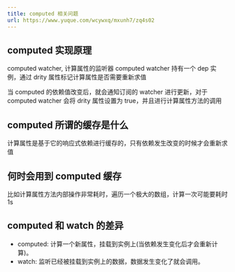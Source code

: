 ```yaml
---
title: computed 相关问题
url: https://www.yuque.com/wcywxq/mxunh7/zq4s02
---
```


<a name="H7SKA"></a>

## computed 实现原理

computed watcher, 计算属性的监听器
computed watcher 持有一个 dep 实例，通过 drity 属性标记计算属性是否需要重新求值

当 computed 的依赖值改变后，就会通知订阅的 watcher 进行更新，对于 computed watcher 会将 drity 属性设置为 true，并且进行计算属性方法的调用 <a name="wNthY"></a>

## computed 所谓的缓存是什么

计算属性是基于它的响应式依赖进行缓存的，只有依赖发生改变的时候才会重新求值 <a name="Z32HB"></a>

## 何时会用到 computed 缓存

比如计算属性方法内部操作非常耗时，遍历一个极大的数组，计算一次可能要耗时 1s

<a name="bMLvz"></a>

## computed 和 watch 的差异

- computed: 计算一个新属性，挂载到实例上(当依赖发生变化后才会重新计算)。
- watch: 监听已经被挂载到实例上的数据，数据发生变化了就会调用。 <a name="WtGk1"></a>




